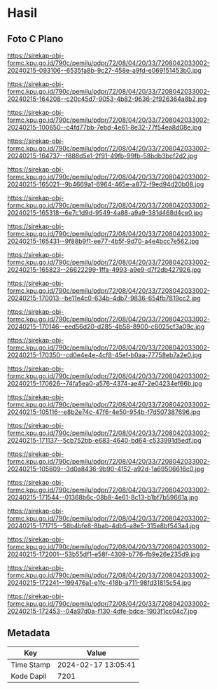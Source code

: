 # Hasil

## Foto C Plano

https://sirekap-obj-formc.kpu.go.id/790c/pemilu/pdpr/72/08/04/20/33/7208042033002-20240215-093106--6535fa8b-9c27-458e-a9fd-e069151453b0.jpg

https://sirekap-obj-formc.kpu.go.id/790c/pemilu/pdpr/72/08/04/20/33/7208042033002-20240215-164208--c20c45d7-9053-4b82-9636-2f926364a8b2.jpg

https://sirekap-obj-formc.kpu.go.id/790c/pemilu/pdpr/72/08/04/20/33/7208042033002-20240215-100650--c4fd77bb-7ebd-4e61-8e32-77f54ea8d08e.jpg

https://sirekap-obj-formc.kpu.go.id/790c/pemilu/pdpr/72/08/04/20/33/7208042033002-20240215-164737--f888d5e1-2f91-49fb-99fb-58bdb3bcf2d2.jpg

https://sirekap-obj-formc.kpu.go.id/790c/pemilu/pdpr/72/08/04/20/33/7208042033002-20240215-165021--9b4669a1-6964-465e-a872-f9ed94d20b08.jpg

https://sirekap-obj-formc.kpu.go.id/790c/pemilu/pdpr/72/08/04/20/33/7208042033002-20240215-165318--6e7c1d9d-9549-4a88-a9a9-381d468d4ce0.jpg

https://sirekap-obj-formc.kpu.go.id/790c/pemilu/pdpr/72/08/04/20/33/7208042033002-20240215-165431--9f88b9f1-ee77-4b5f-9d70-a4e4bcc7e562.jpg

https://sirekap-obj-formc.kpu.go.id/790c/pemilu/pdpr/72/08/04/20/33/7208042033002-20240215-165823--26622299-1ffa-4993-a9e9-d7f2db427926.jpg

https://sirekap-obj-formc.kpu.go.id/790c/pemilu/pdpr/72/08/04/20/33/7208042033002-20240215-170013--be11e4c0-634b-4db7-9836-654fb7819cc2.jpg

https://sirekap-obj-formc.kpu.go.id/790c/pemilu/pdpr/72/08/04/20/33/7208042033002-20240215-170146--eed56d20-d285-4b58-8900-c6025cf3a09c.jpg

https://sirekap-obj-formc.kpu.go.id/790c/pemilu/pdpr/72/08/04/20/33/7208042033002-20240215-170350--cd0e4e4e-4cf8-45ef-b0aa-77758eb7a2e0.jpg

https://sirekap-obj-formc.kpu.go.id/790c/pemilu/pdpr/72/08/04/20/33/7208042033002-20240215-170626--74fa5ea0-a576-4374-ae47-2e04234ef66b.jpg

https://sirekap-obj-formc.kpu.go.id/790c/pemilu/pdpr/72/08/04/20/33/7208042033002-20240215-105116--e8b2e74c-47f6-4e50-954b-f7d507387696.jpg

https://sirekap-obj-formc.kpu.go.id/790c/pemilu/pdpr/72/08/04/20/33/7208042033002-20240215-171137--5cb752bb-e683-4640-bd64-c533991d5edf.jpg

https://sirekap-obj-formc.kpu.go.id/790c/pemilu/pdpr/72/08/04/20/33/7208042033002-20240215-105609--3d0a8436-9b90-4152-a92d-1a69506616c0.jpg

https://sirekap-obj-formc.kpu.go.id/790c/pemilu/pdpr/72/08/04/20/33/7208042033002-20240215-171544--01368b6c-08b8-4e61-8c13-b1bf7b59661a.jpg

https://sirekap-obj-formc.kpu.go.id/790c/pemilu/pdpr/72/08/04/20/33/7208042033002-20240215-171715--58b4bfe8-8bab-4db5-a8e5-315e8bf543a4.jpg

https://sirekap-obj-formc.kpu.go.id/790c/pemilu/pdpr/72/08/04/20/33/7208042033002-20240215-172001--53b55df1-e58f-4309-b776-fb9e26e235d9.jpg

https://sirekap-obj-formc.kpu.go.id/790c/pemilu/pdpr/72/08/04/20/33/7208042033002-20240215-172241--199476a1-e1fc-418b-a711-98fd31815c54.jpg

https://sirekap-obj-formc.kpu.go.id/790c/pemilu/pdpr/72/08/04/20/33/7208042033002-20240215-172453--04a97d0a-f130-4dfe-bdce-1903f1cc04c7.jpg


## Metadata

| Key        | Value               |
| ---------- | ------------------- |
| Time Stamp | 2024-02-17 13:05:41 |
| Kode Dapil | 7201                |



